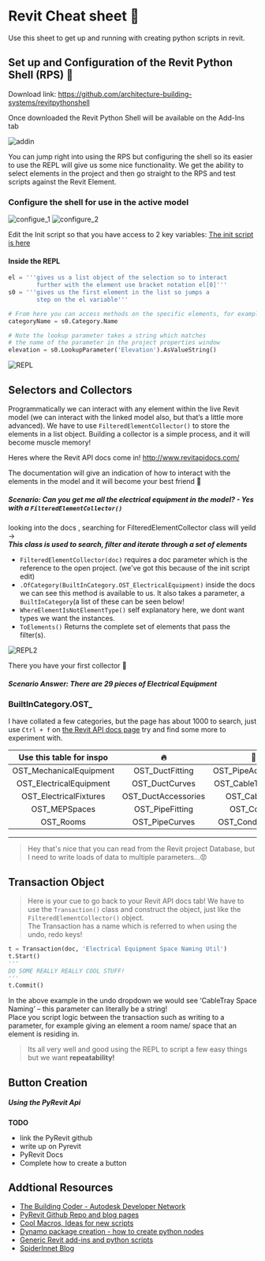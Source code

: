 # Revit Cheat sheet :100:

Use this sheet to get up and running with creating python scripts in revit.

## Set up and Configuration of the Revit Python Shell (RPS) :snake:

Download link: <https://github.com/architecture-building-systems/revitpythonshell> 

Once downloaded the Revit Python Shell will be available on the Add-Ins tab

![addin](https://user-images.githubusercontent.com/26323783/57065518-94a77080-6cc1-11e9-9a6c-c40c58bc8fec.PNG)

You can jump right into using the RPS but configuring the shell so its easier to use the REPL will give us some nice functionality.
We get the ability to select elements in the project and then go straight to the RPS and test scripts against the Revit Element.

### Configure the shell for use in the active model
![configue_1](https://user-images.githubusercontent.com/26323783/57065822-8148d500-6cc2-11e9-9779-923228f4cbeb.png)
![configure_2](https://user-images.githubusercontent.com/26323783/57065964-e7cdf300-6cc2-11e9-9cbb-8a264d0463d8.png)

Edit the Init script so that you have access to 2 key variables:
[The init script is here](COPY_init.py)

#### Inside the REPL
```python
el = '''gives us a list object of the selection so to interact 
        further with the element use bracket notation el[0]'''
s0 = '''gives us the first element in the list so jumps a 
        step on the el variable'''

# From here you can access methods on the specific elements, for example
categoryName = s0.Category.Name

# Note the lookup parameter takes a string which matches 
# the name of the parameter in the project properties window
elevation = s0.LookupParameter('Elevation').AsValueString()
```
![REPL](https://user-images.githubusercontent.com/26323783/57067342-9e7fa280-6cc6-11e9-8892-6b4e1238cb68.png)

## Selectors and Collectors
Programmatically we can interact with any element within the live Revit model (we can interact with the linked model also, but that’s a little more advanced). We have to use `FilteredElementCollector()` to store the elements in a list object. Building a collector is a simple process, and it will become muscle memory!

Heres where the Revit API docs come in! <http://www.revitapidocs.com/>

The documentation will give an indication of how to interact with the elements in the model and it will become your best friend :couple_with_heart:

##### Scenario: Can you get me all the electrical equipment in the model? - Yes with a `FilteredElementCollector()`

looking into the docs , searching for FilteredElementCollector class will yeild ->  
**_This class is used to search, filter and iterate through a set of elements_**  
+ `FilteredElementCollector(doc)` requires a doc parameter which is the reference to the open project. (we've got this because of the init script edit)
+ `.OfCategory(BuiltInCategory.OST_ElectricalEquipment)` inside the docs we can see this method is available to us. It also takes a parameter, a `BuiltInCategory`(a list of these can be seen below!
+ `WhereElementIsNotElementType()` self explanatory here, we dont want types we want the instances.
+ `ToElements()` Returns the complete set of elements that pass the filter(s).

![REPL2](https://user-images.githubusercontent.com/26323783/57070019-19988700-6cce-11e9-8f77-890e44cb0bb0.png)

There you have your first collector :metal: 
##### Scenario Answer: There are 29 pieces of Electrical Equipment

### BuiltInCategory.OST_
I have collated a few categories, but the page has about 1000 to search, just use `Ctrl + f` on [the Revit API docs page](http://www.revitapidocs.com/2018.1/ba1c5b30-242f-5fdc-8ea9-ec3b61e6e722.htm) try and find some more to experiment with.

Use this table for inspo | :fire: | :construction_worker:
:---: | :---: | :---:
OST_MechanicalEquipment | OST_DuctFitting | OST_PipeAccessories
OST_ElectricalEquipment | OST_DuctCurves | OST_CableTrayFitting
OST_ElectricalFixtures | OST_DuctAccessories | OST_CableTray
OST_MEPSpaces | OST_PipeFitting | OST_Conduit
OST_Rooms | OST_PipeCurves | OST_ConduitFitting

---
> Hey that's nice that you can read from the Revit project Database, but I need to write loads of data to multiple parameters...:rage:


## Transaction Object
> Here is your cue to go back to your Revit API docs tab!
We have to use the `Transaction()` class and construct the object, just like the `FilteredElementCollector()` object.  
The Transaction has a name which is referred to when using the undo, redo keys!  

```python
t = Transaction(doc, 'Electrical Equipment Space Naming Util')
t.Start()
'''
DO SOME REALLY REALLY COOL STUFF!
'''
t.Commit()
```

In the above example in the undo dropdown we would see ‘CableTray Space Naming’ – this parameter can literally be a string!  
Place you script logic between the transaction such as writing to a parameter, for example giving an element a room name/ space that an element is residing in.



> Its all very well and good using the REPL to script a few easy things but we want **repeatability!**

## Button Creation
##### Using the PyRevit Api
**TODO**
+ link the PyRevit github
+ write up on Pyrevit
+ PyRevit Docs
+ Complete how to create a button


## Addtional Resources
+ [The Building Coder - Autodesk Developer Network](https://thebuildingcoder.typepad.com/)
+ [PyRevit Github Repo and blog pages](https://github.com/eirannejad/pyRevit)
+ [Cool Macros, Ideas for new scripts](https://boostyourbim.wordpress.com/)
+ [Dynamo package creation - how to create python nodes](http://archi-lab.net/)
+ [Generic Revit add-ins and python scripts](http://dp-stuff.org/)
+ [SpiderInnet Blog](https://spiderinnet.typepad.com/)
